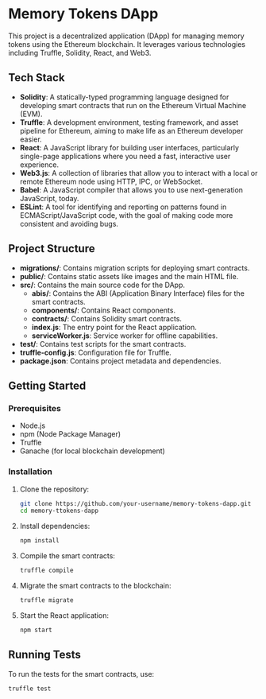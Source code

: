 # Memory Tokens DApp

This project is a decentralized application (DApp) for managing memory tokens using the Ethereum blockchain. It leverages various technologies including Truffle, Solidity, React, and Web3.

## Tech Stack

- **Solidity**: A statically-typed programming language designed for developing smart contracts that run on the Ethereum Virtual Machine (EVM).
- **Truffle**: A development environment, testing framework, and asset pipeline for Ethereum, aiming to make life as an Ethereum developer easier.
- **React**: A JavaScript library for building user interfaces, particularly single-page applications where you need a fast, interactive user experience.
- **Web3.js**: A collection of libraries that allow you to interact with a local or remote Ethereum node using HTTP, IPC, or WebSocket.
- **Babel**: A JavaScript compiler that allows you to use next-generation JavaScript, today.
- **ESLint**: A tool for identifying and reporting on patterns found in ECMAScript/JavaScript code, with the goal of making code more consistent and avoiding bugs.

## Project Structure

- **migrations/**: Contains migration scripts for deploying smart contracts.
- **public/**: Contains static assets like images and the main HTML file.
- **src/**: Contains the main source code for the DApp.
  - **abis/**: Contains the ABI (Application Binary Interface) files for the smart contracts.
  - **components/**: Contains React components.
  - **contracts/**: Contains Solidity smart contracts.
  - **index.js**: The entry point for the React application.
  - **serviceWorker.js**: Service worker for offline capabilities.
- **test/**: Contains test scripts for the smart contracts.
- **truffle-config.js**: Configuration file for Truffle.
- **package.json**: Contains project metadata and dependencies.

## Getting Started

### Prerequisites

- Node.js
- npm (Node Package Manager)
- Truffle
- Ganache (for local blockchain development)

### Installation

1. Clone the repository:
    ```sh
    git clone https://github.com/your-username/memory-tokens-dapp.git
    cd memory-ttokens-dapp
    ```

2. Install dependencies:
    ```sh
    npm install
    ```

3. Compile the smart contracts:
    ```sh
    truffle compile
    ```

4. Migrate the smart contracts to the blockchain:
    ```sh
    truffle migrate
    ```

5. Start the React application:
    ```sh
    npm start
    ```

## Running Tests

To run the tests for the smart contracts, use:
```sh
truffle test
